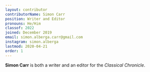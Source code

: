 ```yaml
---
layout: contributor
contributorName: Simon Carr
position: Writer and Editor
pronouns: He/Him
classof: 2022
joined: December 2019
email: simon.alberga.carr@gmail.com
instagram: simon.alberga
lastmod: 2020-04-21
order: 1
---
```

**Simon Carr** is both a writer and an editor for the *Classical Chronicle*.
